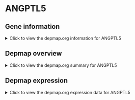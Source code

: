 <h1>ANGPTL5</h1>

<h2>Gene information</h2>
<details>
  <summary>Click to view the depmap.org information for ANGPTL5</summary>
  <iframe src="https://depmap.org/portal/gene/ANGPTL5?tab=about" style="border:none;width:100%;height:800px"></iframe>
</details>

<h2>Depmap overview</h2>
<details>
  <summary>Click to view the depmap.org summary for ANGPTL5</summary>
  <iframe src="https://depmap.org/portal/gene/ANGPTL5?tab=overview" style="border:none;width:100%;height:800px"></iframe>
</details>

<h2>Depmap expression</h2>
<details>
  <summary>Click to view the depmap.org expression data for ANGPTL5</summary>
  <iframe src="https://depmap.org/portal/gene/ANGPTL5?tab=characterization" style="border:none;width:100%;height:800px"></iframe>
</details>


<!--
<h2>Reactome Pathway diagram</h2>
<details>
  <summary>Click to view Reactome pathway for ANGPTL5</summary>
  PNAME
</details>
-->


